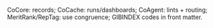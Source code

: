CoCore: records; CoCache: runs/dashboards; CoAgent: lints + routing; MeritRank/RepTag: use congruence; GIBINDEX codes in front matter.

